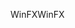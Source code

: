 <span data-ttu-id="74af9-101">WinFX</span><span class="sxs-lookup"><span data-stu-id="74af9-101">WinFX</span></span>